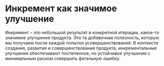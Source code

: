 # Инкремент как значимое улучшение

Инкремент – это небольшой результат в конкретной итерации, какое-то значимое улучшение продукта. Это та добавочная полезность, которую мы получаем после каждой попытки усовершенствований. В контексте создания, развития и совершенствования продукта, инкрементальные улучшения обеспечивают постепенное, но устойчивое улучшение с минимальным риском совершить фатальную ошибку.
